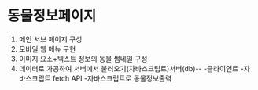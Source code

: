 # 동물정보페이지

1. 메인 서브 페이지 구성
2. 모바일 웹 메뉴 구현
3. 이미지 요소+텍스트 정보의 동물 썸네일 구성
4. 데이터로 가공하여 서버에서 불러오기(자바스크립트)서버(db)--
-클라이언트
-자바스크립트 fetch API
-자바스크립트로 동물정보출력
